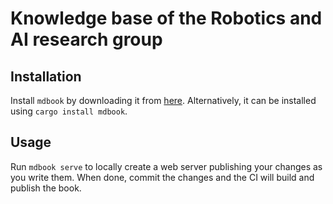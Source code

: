 Knowledge base of the Robotics and AI research group
====================================================

## Installation
Install `mdbook` by downloading it from [here](https://github.com/rust-lang/mdBook/releases). Alternatively, it can be installed using `cargo install mdbook`.

## Usage
Run `mdbook serve` to locally create a web server publishing your changes as you write them. When done, commit the changes and the CI will build and publish the book.